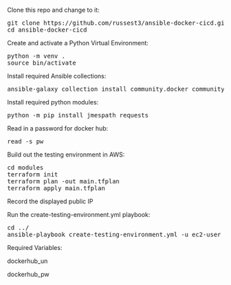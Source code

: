 Clone this repo and change to it:
<pre>
git clone https://github.com/russest3/ansible-docker-cicd.git
cd ansible-docker-cicd
</pre>

Create and activate a Python Virtual Environment:
<pre>
python -m venv .
source bin/activate
</pre>

Install required Ansible collections:
<pre>ansible-galaxy collection install community.docker community.general</pre>

Install required python modules:
<pre>python -m pip install jmespath requests</pre>

Read in a password for docker hub:
<pre>read -s pw</pre>

Build out the testing environment in AWS:
<pre>
cd modules
terraform init
terraform plan -out main.tfplan
terraform apply main.tfplan
</pre>

Record the displayed public IP

Run the create-testing-environment.yml playbook:
<pre>
cd ../
ansible-playbook create-testing-environment.yml -u ec2-user -i <i><b><font color='yellow'>aws-instance-public-ip</font>,</b></i> -e "dockerhub_un='myusername' dockerhub_pw='${pw}'"</pre>

Required Variables:

dockerhub_un

dockerhub_pw
